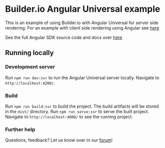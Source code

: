 # Builder.io Angular Universal example

This is an example of using Builder.io with Angular Universal for server side rendering. For an example with client side rendering using Angular see [here](/examples/angular)

See the full Angular SDK source code and docs over [here](/packages/angular)

## Running locally

### Development server

Run `npm run dev:ssr` to run the Angular Universal server locally. Navigate to `http://localhost:4200/`. 

### Build

Run `npm run build:ssr` to build the project. The build artifacts will be stored in the `dist/` directory. 
Run `npm run serve:ssr` to serve the built project. Navigate to `http://localhost:4000/` to see the running project.

### Further help

Questions, feedback? Let us know over in our [forum](https://forum.builder.io)!
